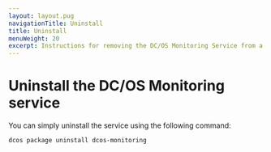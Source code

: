 ```yaml
---
layout: layout.pug
navigationTitle: Uninstall
title: Uninstall
menuWeight: 20
excerpt: Instructions for removing the DC/OS Monitoring Service from a DC/OS cluster.
---
```


# Uninstall the DC/OS Monitoring service

You can simply uninstall the service using the following command:

```bash
dcos package uninstall dcos-monitoring
```

